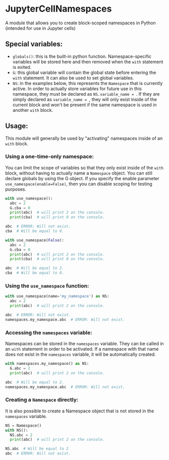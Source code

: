 # JupyterCellNamespaces
A module that allows you to create block-scoped namespaces in Python (intended for use in Jupyter cells)

## Special variables:

* `globals()`: this is the built-in python function. Namespace-specific variables will be stored here and then removed when the `with` statement is exited.
* `G`: this global variable will contain the global state before entering the `with` statement. It can also be used to set global variables.
* `NS`: in the examples below, this represents the `Namespace` that is currently active. In order to actually store variables for future use in this namespace, they must be declared as `NS.variable_name = `. If they are simply declared as `variable_name = `, they will only exist inside of the current block and won't be present if the same namespace is used in another `with` block.


## Usage:

This module will generally be used by "activating" namespaces inside of an `with` block.

### Using a one-time-only namespace:
You can limit the scope of variables so that they only exist inside of the `with` block, without having to actually name a `Namespace` object. You can still declare globals by using the G object. If you specify the enable parameter `use_namespace(enable=False)`, then you can disable scoping for testing purposes.

```python
with use_namespace():
  abc = 2
  G.cba = 0
  print(abc)  # will print 2 on the console.
  print(cba)  # will print 0 on the console.

abc  # ERROR: Will not exist.
cba  # Will be equal to 0.
```

```python
with use_namespace(False):
  abc = 2
  G.cba = 0
  print(abc)  # will print 2 on the console.
  print(cba)  # will print 0 on the console.

abc  # Will be equal to 2.
cba  # Will be equal to 0.
```

### Using the `use_namespace` function:

```python
with use_namespace(name='my_namespace') as NS:
  abc = 2
  print(abc)  # will print 2 on the console.

abc  # ERROR: Will not exist.
namespaces.my_namespace.abc  # ERROR: Will not exist.
```


### Accessing the `namespaces` variable:
Namespaces can be stored in the `namespaces` variable. They can be called in an `with` statement in order to be activated. If a namespace with that name does not exist in the `namespaces` variable, it will be automatically created.

```python
with namespaces.my_namespace() as NS:
  G.abc = 2
  print(abc)  # will print 2 on the console.

abc  # Will be equal to 2.
namespaces.my_namespace.abc  # ERROR: Will not exist.
```

### Creating a `Namespace` directly:
It is also possible to create a Namespace object that is not stored in the `namespaces` variable.

```python
NS = Namespace()
with NS():
  NS.abc = 2
  print(abc)  # will print 2 on the console.

NS.abc  # Will be equal to 2
abc  # ERROR: Will not exist.
```
